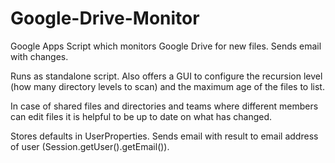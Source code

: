Google-Drive-Monitor
====================

Google Apps Script which monitors Google Drive for new files. Sends email with changes.

Runs as standalone script. Also offers a GUI to configure the recursion level (how many directory levels to scan) 
and the maximum age of the files to list.

In case of shared files and directories and teams where different members can edit files it is helpful to be up
to date on what has changed. 

Stores defaults in UserProperties. Sends email with result to email address of user (Session.getUser().getEmail()).
